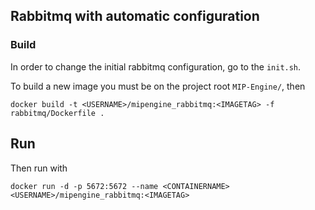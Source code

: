 ## Rabbitmq with automatic configuration

### Build

In order to change the initial rabbitmq configuration, go to the `init.sh`.

To build a new image you must be on the project root `MIP-Engine/`, then

```
docker build -t <USERNAME>/mipengine_rabbitmq:<IMAGETAG> -f rabbitmq/Dockerfile .
```

## Run

Then run with

```
docker run -d -p 5672:5672 --name <CONTAINERNAME> <USERNAME>/mipengine_rabbitmq:<IMAGETAG>
```
